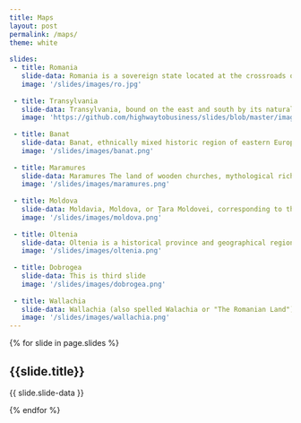 ```yaml
---
title: Maps
layout: post
permalink: /maps/
theme: white
 
slides:
 - title: Romania
   slide-data: Romania is a sovereign state located at the crossroads of Central, Eastern, and Southeastern Europe
   image: '/slides/images/ro.jpg'
     
 - title: Transylvania
   slide-data: Transylvania, bound on the east and south by its natural borders.
   image: 'https://github.com/highwaytobusiness/slides/blob/master/images/romania.png'
   
 - title: Banat
   slide-data: Banat, ethnically mixed historic region of eastern Europe.
   image: '/slides/images/banat.png'
   
 - title: Maramures
   slide-data: Maramures The land of wooden churches, mythological richness, impressive landscapes and very ancient customs.
   image: '/slides/images/maramures.png'
      
 - title: Moldova
   slide-data: Moldavia, Moldova, or Țara Moldovei, corresponding to the territory between the Eastern Carpathians and the Dniester River.
   image: '/slides/images/moldova.png'
      
 - title: Oltenia
   slide-data: Oltenia is a historical province and geographical region of Romania.
   image: '/slides/images/oltenia.png'
    
 - title: Dobrogea
   slide-data: This is third slide
   image: '/slides/images/dobrogea.png'
   
 - title: Wallachia
   slide-data: Wallachia (also spelled Walachia or "The Romanian Land").
   image: '/slides/images/wallachia.png'
---
```


{% for slide in page.slides %}
                    
<section data-background="{% if slide.background %}{{slide.background}}{% else %}{{page.background}}{% endif %}"><h1>{{slide.title}}</h1>{{ slide.slide-data }}</section>
                    
{% endfor %}
    
